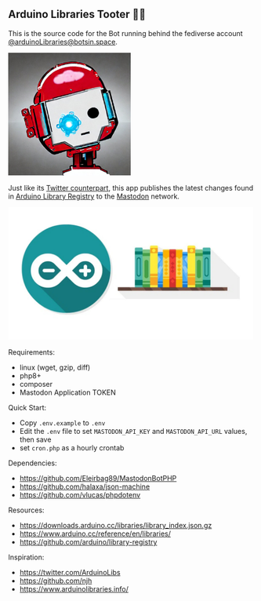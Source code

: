 ## Arduino Libraries Tooter 📯🐘

This is the source code for the Bot running behind the fediverse account [@arduinoLibraries@botsin.space](https://botsin.space/@arduinoLibraries).

<img width=250 src=./assets/head.jpg>

Just like its [Twitter counterpart](https://twitter.com/ArduinoLibs), this app publishes the latest changes found in [Arduino Library Registry](https://www.arduino.cc/reference/en/libraries/) to the [Mastodon](https://github.com/mastodon/mastodon) network.


<img width=500 src=./assets/Arduino-IDE-add-library-featured-image.jpg>

Requirements:
  - linux (wget, gzip, diff)
  - php8+
  - composer
  - Mastodon Application TOKEN

Quick Start:

  - Copy `.env.example` to `.env`
  - Edit the `.env` file to set `MASTODON_API_KEY` and `MASTODON_API_URL` values, then save
  - set `cron.php` as a hourly crontab

Dependencies:
  - https://github.com/Eleirbag89/MastodonBotPHP
  - https://github.com/halaxa/json-machine
  - https://github.com/vlucas/phpdotenv

Resources:
  - https://downloads.arduino.cc/libraries/library_index.json.gz
  - https://www.arduino.cc/reference/en/libraries/
  - https://github.com/arduino/library-registry

Inspiration:
  - https://twitter.com/ArduinoLibs
  - https://github.com/njh
  - https://www.arduinolibraries.info/



